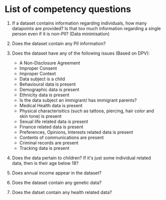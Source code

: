# List of competency questions

1. If a dataset contains information regarding individuals, how many datapoints are provided? Is that too much information regarding a single person even if it is non-PII? (Data minimisation)

2. Does the dataset contain any PII information?

3. Does the dataset have any of the following issues (Based on DPV):
    * A Non-Disclosure Agreement
    * Improper Consent
    * Improper Context
    * Data subject is a child
    * Behavioural data is present
    * Demographic data is present
    * Ethnicity data is present
    * Is the data subject an immigrant/ has immigrant parents?
    * Medical Health data is present
    * Physical characterisitics (such as tattoos, piercing, hair color and skin tone) is present
    * Sexual life related data is present
    * Finance related data is present
    * Preferences, Opinions, Interests related data is present
    * Contents of communications are present
    * Criminal records are present
    * Tracking data is present

4. Does the data pertain to children? If it's just some individual related data, then is their age below 18?

5. Does annual income appear in the dataset?

6. Does the dataset contain any genetic data?

7. Does the datset contain any health related data?
